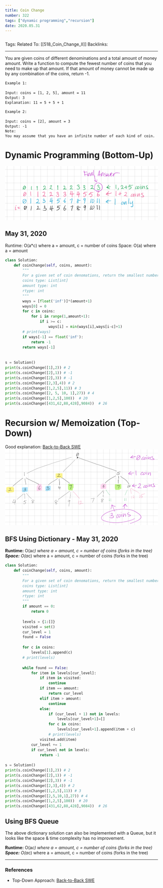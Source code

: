 ```yaml
---
title: Coin Change
number: 322
tags: ["dynamic programming","recursion"]
date: 2020.05.31
---
```


```toc
```

Tags:
Related To: [[518_Coin_Change_II]]
Backlinks: 
- - - -
You are given coins of different denominations and a total amount of money amount. Write a function to compute the fewest number of coins that you need to make up that amount. If that amount of money cannot be made up by any combination of the coins, return -1.

```
Example 1:

Input: coins = [1, 2, 5], amount = 11
Output: 3 
Explanation: 11 = 5 + 5 + 1
```

```
Example 2:

Input: coins = [2], amount = 3
Output: -1
Note:
You may assume that you have an infinite number of each kind of coin.
```

# Dynamic Programming (Bottom-Up)
![](322_Coin_Change/image.png)

## May 31, 2020
Runtime: O(a*c) where a = amount, c = number of coins
Space: O(a) where a = amount

```py
class Solution:
    def coinChange(self, coins, amount):
        """
        For a given set of coin denomations, return the smallest number of coins that can be used to add up to a given target amount.
        coins type: List[int]
        amount type: int
        rtype: int
        """
        ways = [float('inf')]*(amount+1)
        ways[0] = 0
        for c in coins:
            for i in range(1,amount+1):
                if i >= c:
                    ways[i] = min(ways[i],ways[i-c]+1)
        # print(ways)
        if ways[-1] == float('inf'):
            return -1
        return ways[-1]


s = Solution()
print(s.coinChange([1],2)) # 2
print(s.coinChange([2],1)) # -1
print(s.coinChange([2],3)) # -1
print(s.coinChange([2,3],4)) # 2
print(s.coinChange([1,2,5],11)) # 3
print(s.coinChange([2, 5, 10, 1],27)) # 4
print(s.coinChange([1,2,5],100))  # 20
print(s.coinChange([431,62,88,428],9084))  # 26
```

# Recursion w/ Memoization (Top-Down)
Good explanation: [Back-to-Back SWE](https://www.youtube.com/watch?v=jgiZlGzXMBw)
![](322_Coin_Change/image%202.png)

## BFS Using Dictionary - May 31, 2020
 **Runtime:**  O(a*c) where a = amount, c = number of coins (forks in the tree)
**Space:** O(a*c) where a = amount, c = number of coins (forks in the tree)

```py
class Solution:
    def coinChange(self, coins, amount):
        """
        For a given set of coin denomations, return the smallest number of coins that can be used to add up to a given target amount.
        coins type: List[int]
        amount type: int
        rtype: int
        """
        if amount == 0:
            return 0

        levels = {1:[]}
        visited = set()
        cur_level = 1
        found = False
        
        for c in coins:
            levels[1].append(c)
        # print(levels)

        while found == False:
            for item in levels[cur_level]:
                if item in visited:
                    continue
                if item == amount:
                    return cur_level
                elif item > amount:
                    continue
                else:
                    if (cur_level + 1) not in levels:
                        levels[cur_level+1]=[]
                    for c in coins:
                        levels[cur_level+1].append(item + c)
                    # print(levels)
                visited.add(item)
            cur_level += 1
            if cur_level not in levels:
                return -1

s = Solution()
print(s.coinChange([1],2)) # 2
print(s.coinChange([2],1)) # -1
print(s.coinChange([2],3)) # -1
print(s.coinChange([2,3],4)) # 2
print(s.coinChange([1,2,5],11)) # 3
print(s.coinChange([2,5,10,1],27)) # 4
print(s.coinChange([1,2,5],100))  # 20
print(s.coinChange([431,62,88,428],9084))  # 26
```

## Using BFS Queue
The above dictionary solution can also be implemented with a Queue, but it looks like the space & time complexity has no improvement.

**Runtime:** O(a*c) where a = amount, c = number of coins (forks in the tree)
**Space:** O(a*c) where a = amount, c = number of coins (forks in the tree)

- - - -
### References
* Top-Down Approach: [Back-to-Back SWE](https://www.youtube.com/watch?v=jgiZlGzXMBw)